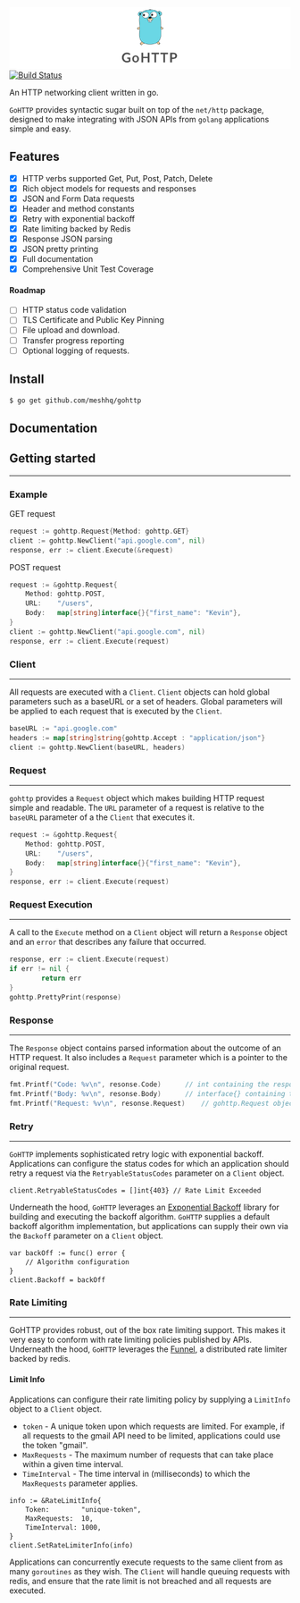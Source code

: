 ![alt text](Assets/gohttp.png)
[![Build Status](https://travis-ci.org/meshhq/gohttp.svg?branch=master)](https://travis-ci.org/meshhq/gohttp)

An HTTP networking client written in go.

`GoHTTP` provides syntactic sugar built on top of the `net/http` package, designed to make integrating with JSON APIs from `golang` applications simple and easy.

## Features

- [x] HTTP verbs supported Get, Put, Post, Patch, Delete
- [x] Rich object models for requests and responses
- [x] JSON and Form Data requests
- [x] Header and method constants
- [x] Retry with exponential backoff
- [x] Rate limiting backed by Redis
- [x] Response JSON parsing
- [x] JSON pretty printing
- [x] Full documentation
- [x] Comprehensive Unit Test Coverage

#### Roadmap

- [ ] HTTP status code validation
- [ ] TLS Certificate and Public Key Pinning
- [ ] File upload and download.
- [ ] Transfer progress reporting
- [ ] Optional logging of requests.

## Install

```
$ go get github.com/meshhq/gohttp
```

## Documentation

## Getting started
---

### Example

GET request

```go
request := gohttp.Request{Method: gohttp.GET}
client := gohttp.NewClient("api.google.com", nil)
response, err := client.Execute(&request)
```

POST request

```go
request := &gohttp.Request{
	Method: gohttp.POST,
	URL:    "/users",
	Body: 	map[string]interface{}{"first_name": "Kevin"},
}
client := gohttp.NewClient("api.google.com", nil)
response, err := client.Execute(request)
```

### Client
---

All requests are executed with a `Client`. `Client` objects can hold global parameters such as a baseURL or a set of headers. Global parameters will be applied to each request that is executed by the `Client`.

```go
baseURL := "api.google.com"
headers := map[string]string{gohttp.Accept : "application/json"}
client := gohttp.NewClient(baseURL, headers)
```

### Request
---

`gohttp` provides a `Request` object which makes building HTTP request simple and readable. The `URL` parameter of a request is relative to the `baseURL` parameter of a the `Client` that executes it.

```go
request := &gohttp.Request{
	Method: gohttp.POST,
	URL:    "/users",
	Body: 	map[string]interface{}{"first_name": "Kevin"},
}
response, err := client.Execute(request)
```

### Request Execution
---

A call to the `Execute` method on a `Client` object will return a `Response` object and an `error` that describes any failure that occurred.

```go
response, err := client.Execute(request)
if err != nil {
        return err
}
gohttp.PrettyPrint(response)
```

### Response  
---

The `Response` object contains parsed information about the outcome of an HTTP request. It also includes a `Request` parameter which is a pointer to the original request.

```go
fmt.Printf("Code: %v\n", resonse.Code) 		// int containing the response code.
fmt.Printf("Body: %v\n", resonse.Body) 		// interface{} containing the parsed response body.
fmt.Printf("Request: %v\n", resonse.Request) 	// gohttp.Request object which is a pointer to the original request.
```

### Retry
---

`GoHTTP` implements sophisticated retry logic with exponential backoff. Applications can configure the status codes for which an application should retry a request via the `RetryableStatusCodes` parameter on a `Client` object.

```
client.RetryableStatusCodes = []int{403} // Rate Limit Exceeded
```

Underneath the hood, `GoHTTP` leverages an [Exponential Backoff](https://github.com/cenk/backoff) library for building and executing the backoff algorithm. `GoHTTP` supplies a default backoff algorithm implementation, but applications can supply their own via the `Backoff` parameter on a `Client` object.

```
var backOff := func() error {
	// Algorithm configuration
}
client.Backoff = backOff
```

### Rate Limiting
---

GoHTTP provides robust, out of the box rate limiting support. This makes it very easy to conform with rate limiting policies published by APIs. Underneath the hood, `GoHTTP` leverages the [Funnel](https://github.com/meshhq/funnel), a distributed rate limiter backed by redis.

#### Limit Info

Applications can configure their rate limiting policy by supplying a `LimitInfo` object to a `Client` object.

* `token` - A unique token upon which requests are limited. For example, if all requests to the gmail API need to be limited, applications could use the token "gmail".
* `MaxRequests` - The maximum number of requests that can take place within a given time interval.
* `TimeInterval` - The time interval in (milliseconds) to which the `MaxRequests` parameter applies.   

```
info := &RateLimitInfo{
	Token:        "unique-token",
	MaxRequests:  10,
	TimeInterval: 1000,
}
client.SetRateLimiterInfo(info)
```

Applications can concurrently execute requests to the same client from as many `goroutines` as they wish. The `Client` will handle queuing requests with redis, and ensure that the rate limit is not breached and all requests are executed.

